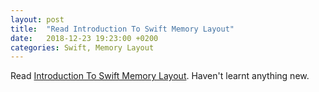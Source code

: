 ```yaml
---
layout: post
title:  "Read Introduction To Swift Memory Layout"
date:   2018-12-23 19:23:00 +0200
categories: Swift, Memory Layout
---
```

Read [Introduction To Swift Memory Layout](https://medium.com/@JimmyMAndersson/introduction-to-swift-memory-layout-114141149ad2). Haven't learnt anything new.
